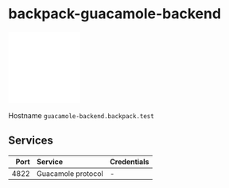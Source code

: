 # backpack-guacamole-backend

![Guacamole](../../doc/assets/logos/guacamole.png)

Hostname `guacamole-backend.backpack.test`

## Services

| Port | Service | Credentials
| ---: | :------ | :----------
| 4822 | Guacamole protocol | -
